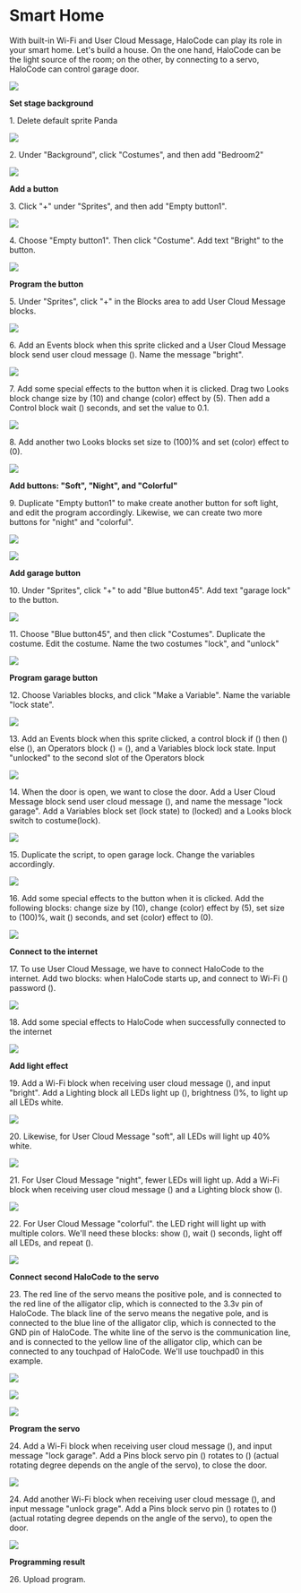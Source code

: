 # Smart Home

With built-in Wi-Fi and User Cloud Message, HaloCode can play its role in your smart home. Let's build a house. On the one hand, HaloCode can be the light source of the room; on the other, by connecting to a servo, HaloCode can control garage door.

![](<../../../../.gitbook/assets/0 (14).png>)

**Set stage background**

1\. Delete default sprite Panda

![](<../../../../.gitbook/assets/1 (5).gif>)

2\. Under "Background", click "Costumes", and then add "Bedroom2"

![](<../../../../.gitbook/assets/2 (9).gif>)

**Add a button**

3\. Click "+" under "Sprites", and then add "Empty button1".

![](<../../../../.gitbook/assets/3 (1).gif>)

4\. Choose "Empty button1". Then click "Costume". Add text "Bright" to the button.

![](<../../../../.gitbook/assets/4 (10).gif>)

**Program the button**

5\. Under "Sprites", click "+" in the Blocks area to add User Cloud Message blocks.

![](<../../../../.gitbook/assets/5 (1).gif>)

6\. Add an Events block when this sprite clicked and a User Cloud Message block send user cloud message (). Name the message "bright".

![](<../../../../.gitbook/assets/6 (4).gif>)

7\. Add some special effects to the button when it is clicked. Drag two Looks block change size by (10) and change (color) effect by (5). Then add a Control block wait () seconds, and set the value to 0.1.

![](<../../../../.gitbook/assets/7 (7).gif>)

8\. Add another two Looks blocks set size to (100)% and set (color) effect to (0).

![](<../../../../.gitbook/assets/8 (1).gif>)

**Add buttons: "Soft", "Night", and "Colorful"**

9\. Duplicate "Empty button1" to make create another button for soft light, and edit the program accordingly. Likewise, we can create two more buttons for "night" and "colorful".

![](<../../../../.gitbook/assets/9 (1).gif>)

![](<../../../../.gitbook/assets/10 (1).png>)

**Add garage button**

10\. Under "Sprites", click "+" to add "Blue button45". Add text "garage lock" to the button.

![](<../../../../.gitbook/assets/11 (6).gif>)

11\. Choose "Blue button45", and then click "Costumes". Duplicate the costume. Edit the costume. Name the two costumes "lock", and "unlock"

![](<../../../../.gitbook/assets/12 (7).gif>)

**Program garage button**

12\. Choose Variables blocks, and click "Make a Variable". Name the variable "lock state".

![](<../../../../.gitbook/assets/13 (2).gif>)

13\. Add an Events block when this sprite clicked, a control block if () then () else (), an Operators block () = (), and a Variables block lock state. Input "unlocked" to the second slot of the Operators block

![](<../../../../.gitbook/assets/14 (1).gif>)

14\. When the door is open, we want to close the door. Add a User Cloud Message block send user cloud message (), and name the message "lock garage". Add a Variables block set (lock state) to (locked) and a Looks block switch to costume(lock).

![](<../../../../.gitbook/assets/15 (3).gif>)

15\. Duplicate the script, to open garage lock. Change the variables accordingly.

![](../../../../.gitbook/assets/16.gif)

16\. Add some special effects to the button when it is clicked. Add the following blocks: change size by (10), change (color) effect by (5), set size to (100)%, wait () seconds, and set (color) effect to (0).

![](../../../../.gitbook/assets/17.gif)

**Connect to the internet**

17\. To use User Cloud Message, we have to connect HaloCode to the internet. Add two blocks: when HaloCode starts up, and connect to Wi-Fi () password ().

![](../../../../.gitbook/assets/18.gif)

18\. Add some special effects to HaloCode when successfully connected to the internet

![](../../../../.gitbook/assets/19.gif)

**Add light effect**

19\. Add a Wi-Fi block when receiving user cloud message (), and input "bright". Add a Lighting block all LEDs light up (), brightness ()%, to light up all LEDs white.

![](../../../../.gitbook/assets/20.gif)

20\. Likewise, for User Cloud Message "soft", all LEDs will light up 40% white.

![](../../../../.gitbook/assets/21.gif)

21\. For User Cloud Message "night", fewer LEDs will light up. Add a Wi-Fi block when receiving user cloud message () and a Lighting block show ().

![](../../../../.gitbook/assets/22.gif)

22\. For User Cloud Message "colorful". the LED right will light up with multiple colors. We'll need these blocks: show (), wait () seconds, light off all LEDs, and repeat ().

![](../../../../.gitbook/assets/23.gif)

**Connect second HaloCode to the servo**

23\. The red line of the servo means the positive pole, and is connected to the red line of the alligator clip, which is connected to the 3.3v pin of HaloCode. The black line of the servo means the negative pole, and is connected to the blue line of the alligator clip, which is connected to the GND pin of HaloCode. The white line of the servo is the communication line, and is connected to the yellow line of the alligator clip, which can be connected to any touchpad of HaloCode. We'll use touchpad0 in this example.

![](../../../../.gitbook/assets/24.jpeg)

![](../../../../.gitbook/assets/25.jpeg)

![](../../../../.gitbook/assets/26.jpeg)

**Program the servo**

24\. Add a Wi-Fi block when receiving user cloud message (), and input message "lock garage". Add a Pins block servo pin () rotates to () (actual rotating degree depends on the angle of the servo), to close the door.

![](../../../../.gitbook/assets/27.gif)

24\. Add another Wi-Fi block when receiving user cloud message (), and input message "unlock grage". Add a Pins block servo pin () rotates to () (actual rotating degree depends on the angle of the servo), to open the door.

![](../../../../.gitbook/assets/28.gif)

**Programming result**

26\. Upload program.

